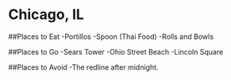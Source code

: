# Chicago, IL

##Places to Eat
-Portillos
-Spoon (Thai Food)
-Rolls and Bowls

##Places to Go
-Sears Tower
-Ohio Street Beach 
-Lincoln Square

##Places to Avoid
-The redline after midnight.
